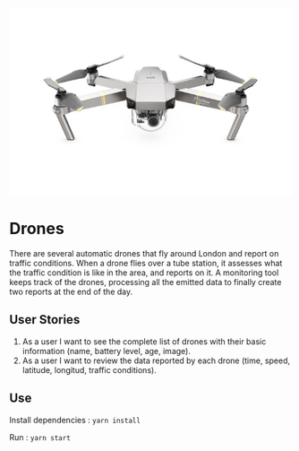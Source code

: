 

![drone](public/drone.jpg)

# Drones

There are several automatic drones that fly around London and report on traffic conditions. When a drone flies over a tube station, it assesses what the traffic condition is like in the area, and reports on it. A monitoring tool keeps track of the drones, processing all the emitted data to finally create two reports at the end of the day.

## User Stories

1. As a user I want to see the complete list of drones with their basic information (name, battery level, age, image).
2. As a user I want to review the data reported by each drone (time, speed, latitude, longitud, traffic conditions).

## Use

Install dependencies : `yarn install`

Run : `yarn start`

